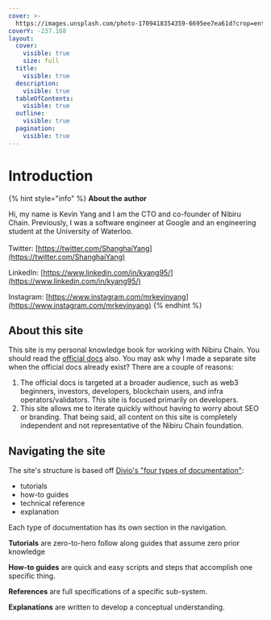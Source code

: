 ```yaml
---
cover: >-
  https://images.unsplash.com/photo-1709418354359-6695ee7ea61d?crop=entropy&cs=srgb&fm=jpg&ixid=M3wxOTcwMjR8MHwxfHJhbmRvbXx8fHx8fHx8fDE3MTAwOTg0Nzl8&ixlib=rb-4.0.3&q=85
coverY: -237.168
layout:
  cover:
    visible: true
    size: full
  title:
    visible: true
  description:
    visible: true
  tableOfContents:
    visible: true
  outline:
    visible: true
  pagination:
    visible: true
---
```


# Introduction

{% hint style="info" %}
**About the author**

Hi, my name is Kevin Yang and I am the CTO and co-founder of Nibiru Chain. Previously, I was a software engineer at Google and an engineering student at the University of Waterloo.\
\
Twitter: [https://twitter.com/ShanghaiYang](https://twitter.com/ShanghaiYang)

LinkedIn: [https://www.linkedin.com/in/kyang95/](https://www.linkedin.com/in/kyang95/)

Instagram: [https://www.instagram.com/mrkevinyang](https://www.instagram.com/mrkevinyang)
{% endhint %}

## About this site

This site is my personal knowledge book for working with Nibiru Chain. You should read the [official docs](https://nibiru.fi/docs) also. You may ask why I made a separate site when the official docs already exist? There are a couple of reasons:

1. The official docs is targeted at a broader audience, such as web3 beginners, investors, developers, blockchain users, and infra operators/validators. This site is focused primarily on developers.
2. This site allows me to iterate quickly without having to worry about SEO or branding. That being said, all content on this site is completely independent and not representative of the Nibiru Chain foundation.

## Navigating the site

The site's structure is based off [Divio's "four types of documentation"](https://docs.divio.com/documentation-system/):&#x20;

* tutorials
* how-to guides
* technical reference
* explanation

Each type of documentation has its own section in the navigation.&#x20;



**Tutorials** are zero-to-hero follow along guides that assume zero prior knowledge

**How-to guides** are quick and easy scripts and steps that accomplish one specific thing.

**References** are full specifications of a specific sub-system.

**Explanations** are written to develop a conceptual understanding.
